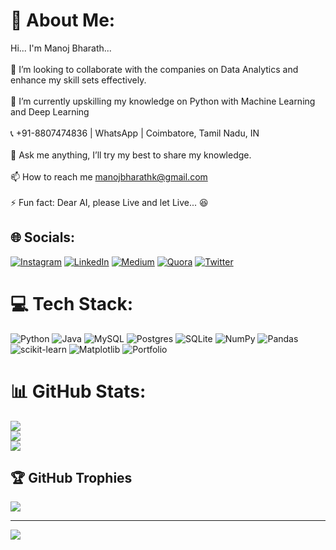 # 💫 About Me:
Hi... I'm Manoj Bharath... <br><br>    👯 I’m looking to collaborate with the companies on Data Analytics and enhance my skill sets effectively.<br><br>    🌱 I’m currently upskilling my knowledge on Python with Machine Learning and Deep Learning<br><br>    📞 +91-8807474836 | WhatsApp | Coimbatore, Tamil Nadu, IN<br><br>    💬 Ask me anything, I’ll try my best to share my knowledge.<br><br>    📫 How to reach me manojbharathk@gmail.com<br><br>    ⚡ Fun fact: Dear AI, please Live and let Live... 😆<br>


## 🌐 Socials:
[![Instagram](https://img.shields.io/badge/Instagram-%23E4405F.svg?logo=Instagram&logoColor=white)](https://instagram.com/manojbharath_j30) [![LinkedIn](https://img.shields.io/badge/LinkedIn-%230077B5.svg?logo=linkedin&logoColor=white)](https://linkedin.com/in/manojbharathj30) [![Medium](https://img.shields.io/badge/Medium-12100E?logo=medium&logoColor=white)](https://medium.com/@@manojbharathk) [![Quora](https://img.shields.io/badge/Quora-%23B92B27.svg?logo=Quora&logoColor=white)](https://quora.com/profile/Manoj-Bharath-J) [![Twitter](https://img.shields.io/badge/Twitter-%231DA1F2.svg?logo=Twitter&logoColor=white)](https://twitter.com/ManojbharathJ) 

# 💻 Tech Stack:
![Python](https://img.shields.io/badge/python-3670A0?style=for-the-badge&logo=python&logoColor=ffdd54) ![Java](https://img.shields.io/badge/java-%23ED8B00.svg?style=for-the-badge&logo=openjdk&logoColor=white) ![MySQL](https://img.shields.io/badge/mysql-%2300000f.svg?style=for-the-badge&logo=mysql&logoColor=white) ![Postgres](https://img.shields.io/badge/postgres-%23316192.svg?style=for-the-badge&logo=postgresql&logoColor=white) ![SQLite](https://img.shields.io/badge/sqlite-%2307405e.svg?style=for-the-badge&logo=sqlite&logoColor=white) ![NumPy](https://img.shields.io/badge/numpy-%23013243.svg?style=for-the-badge&logo=numpy&logoColor=white) ![Pandas](https://img.shields.io/badge/pandas-%23150458.svg?style=for-the-badge&logo=pandas&logoColor=white) ![scikit-learn](https://img.shields.io/badge/scikit--learn-%23F7931E.svg?style=for-the-badge&logo=scikit-learn&logoColor=white) ![Matplotlib](https://img.shields.io/badge/Matplotlib-%23ffffff.svg?style=for-the-badge&logo=Matplotlib&logoColor=black) ![Portfolio](https://img.shields.io/badge/Portfolio-%23000000.svg?style=for-the-badge&logo=firefox&logoColor=#FF7139)
# 📊 GitHub Stats:
![](https://github-readme-stats.vercel.app/api?username=manojbharath89&theme=dark&hide_border=true&include_all_commits=false&count_private=false)<br/>
![](https://github-readme-streak-stats.herokuapp.com/?user=manojbharath89&theme=dark&hide_border=true)<br/>
![](https://github-readme-stats.vercel.app/api/top-langs/?username=manojbharath89&theme=dark&hide_border=true&include_all_commits=false&count_private=false&layout=compact)

## 🏆 GitHub Trophies
![](https://github-profile-trophy.vercel.app/?username=manojbharath89&theme=radical&no-frame=false&no-bg=true&margin-w=4)

---
[![](https://visitcount.itsvg.in/api?id=manojbharath89&icon=0&color=0)](https://visitcount.itsvg.in)
